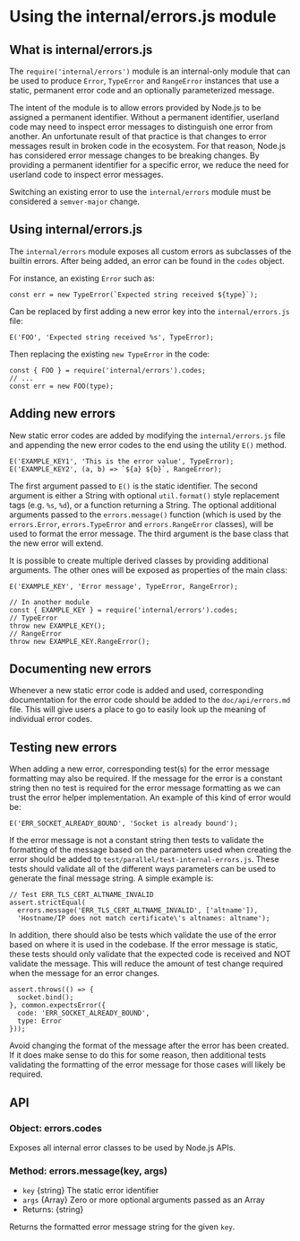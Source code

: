 Using the internal/errors.js module
===================================

What is internal/errors.js
--------------------------

The `require('internal/errors')` module is an internal-only module that can be used to produce `Error`, `TypeError` and `RangeError` instances that use a static, permanent error code and an optionally parameterized message.

The intent of the module is to allow errors provided by Node.js to be assigned a permanent identifier. Without a permanent identifier, userland code may need to inspect error messages to distinguish one error from another. An unfortunate result of that practice is that changes to error messages result in broken code in the ecosystem. For that reason, Node.js has considered error message changes to be breaking changes. By providing a permanent identifier for a specific error, we reduce the need for userland code to inspect error messages.

Switching an existing error to use the `internal/errors` module must be considered a `semver-major` change.

Using internal/errors.js
------------------------

The `internal/errors` module exposes all custom errors as subclasses of the builtin errors. After being added, an error can be found in the `codes` object.

For instance, an existing `Error` such as:

    const err = new TypeError(`Expected string received ${type}`);

Can be replaced by first adding a new error key into the `internal/errors.js` file:

    E('FOO', 'Expected string received %s', TypeError);

Then replacing the existing `new TypeError` in the code:

    const { FOO } = require('internal/errors').codes;
    // ...
    const err = new FOO(type);

Adding new errors
-----------------

New static error codes are added by modifying the `internal/errors.js` file and appending the new error codes to the end using the utility `E()` method.

    E('EXAMPLE_KEY1', 'This is the error value', TypeError);
    E('EXAMPLE_KEY2', (a, b) => `${a} ${b}`, RangeError);

The first argument passed to `E()` is the static identifier. The second argument is either a String with optional `util.format()` style replacement tags (e.g. `%s`, `%d`), or a function returning a String. The optional additional arguments passed to the `errors.message()` function (which is used by the `errors.Error`, `errors.TypeError` and `errors.RangeError` classes), will be used to format the error message. The third argument is the base class that the new error will extend.

It is possible to create multiple derived classes by providing additional arguments. The other ones will be exposed as properties of the main class:

    E('EXAMPLE_KEY', 'Error message', TypeError, RangeError);

    // In another module
    const { EXAMPLE_KEY } = require('internal/errors').codes;
    // TypeError
    throw new EXAMPLE_KEY();
    // RangeError
    throw new EXAMPLE_KEY.RangeError();

Documenting new errors
----------------------

Whenever a new static error code is added and used, corresponding documentation for the error code should be added to the `doc/api/errors.md` file. This will give users a place to go to easily look up the meaning of individual error codes.

Testing new errors
------------------

When adding a new error, corresponding test(s) for the error message formatting may also be required. If the message for the error is a constant string then no test is required for the error message formatting as we can trust the error helper implementation. An example of this kind of error would be:

    E('ERR_SOCKET_ALREADY_BOUND', 'Socket is already bound');

If the error message is not a constant string then tests to validate the formatting of the message based on the parameters used when creating the error should be added to `test/parallel/test-internal-errors.js`. These tests should validate all of the different ways parameters can be used to generate the final message string. A simple example is:

    // Test ERR_TLS_CERT_ALTNAME_INVALID
    assert.strictEqual(
      errors.message('ERR_TLS_CERT_ALTNAME_INVALID', ['altname']),
      'Hostname/IP does not match certificate\'s altnames: altname');

In addition, there should also be tests which validate the use of the error based on where it is used in the codebase. If the error message is static, these tests should only validate that the expected code is received and NOT validate the message. This will reduce the amount of test change required when the message for an error changes.

    assert.throws(() => {
      socket.bind();
    }, common.expectsError({
      code: 'ERR_SOCKET_ALREADY_BOUND',
      type: Error
    }));

Avoid changing the format of the message after the error has been created. If it does make sense to do this for some reason, then additional tests validating the formatting of the error message for those cases will likely be required.

API
---

### Object: errors.codes

Exposes all internal error classes to be used by Node.js APIs.

### Method: errors.message(key, args)

-   `key` {string} The static error identifier
-   `args` {Array} Zero or more optional arguments passed as an Array
-   Returns: {string}

Returns the formatted error message string for the given `key`.
